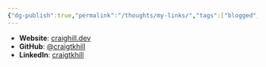 ```yaml
---
{"dg-publish":true,"permalink":"/thoughts/my-links/","tags":["blogged","refactored"],"created":"2025-09-21T19:44:08.553+01:00","updated":"2025-09-21T20:14:47.032+01:00"}
---
```


- **Website**: [craighill.dev](https://craighill.dev)
- **GitHub**: [@craigtkhill](https://github.com/craigtkhill)
- **LinkedIn**: [craigtkhill](https://linkedin.com/in/craigtkhill)